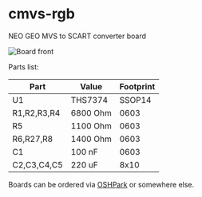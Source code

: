 # cmvs-rgb
NEO GEO MVS to SCART converter board

![Board front](https://github.com/philenotfound/cmvs-rgb/raw/master/cmvs-rgb-3d.png)

Parts list:

Part | Value | Footprint
------------ | ------------- | -------------
U1 | THS7374 | SSOP14
R1,R2,R3,R4 | 6800 Ohm | 0603
R5 | 1100 Ohm | 0603
R6,R27,R8 | 1400 Ohm | 0603
C1 | 100 nF | 0603
C2,C3,C4,C5 | 220 uF | 8x10

Boards can be ordered via [OSHPark](https://oshpark.com/shared_projects/7gCyMb6I) or somewhere else.

